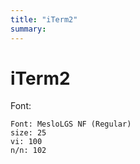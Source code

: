```yaml
---
title: "iTerm2"
summary:
---
```


iTerm2
===

Font:

```
Font: MesloLGS NF (Regular)
size: 25
vi: 100
n/n: 102
```

